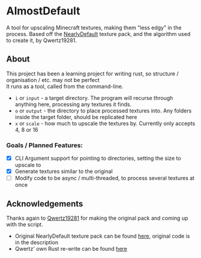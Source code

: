 # AlmostDefault
A tool for upscaling Minecraft textures, making them "less edgy" in the process. Based off the [NearlyDefault](https://www.curseforge.com/minecraft/texture-packs/nearlydefault) texture pack, and the algorithm used to create it, by Qwertz19281.

## About
This project has been a learning project for writing rust, so structure / organisation / etc. may not be perfect  
It runs as a tool, called from the command-line.  
* `i` or `input` - a target directory. The program will recurse through anything here, processing any textures it finds.  
* `o` or `output` - the directory to place processed textures into. Any folders inside the target folder, should be replicated here  
* `x` or `scale` - how much to upscale the textures by. Currently only accepts 4, 8 or 16  

### Goals / Planned Features:
* [x] CLI Argument support for pointing to directories, setting the size to upscale to
* [x] Generate textures similar to the original
* [ ] Modify code to be async / multi-threaded, to process several textures at once

## Acknowledgements
Thanks again to [Qwertz19281](https://github.com/qwertz19281) for making the original pack and coming up with the script.
* Original NearlyDefault texture pack can be found [here](https://www.curseforge.com/minecraft/texture-packs/nearlydefault), original code is in the description
* Qwertz' own Rust re-write can be found [here](https://github.com/qwertz19281/nearlydefault_attempt_2020)